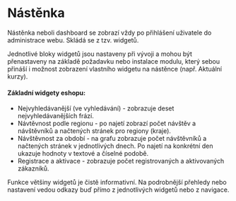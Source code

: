 # Nástěnka

Nástěnka neboli dashboard se zobrazí vždy po přihlášení uživatele do administrace webu. Skládá se z tzv. widgetů.

Jednotlivé bloky widgetů jsou nastaveny při vývoji a mohou být přenastaveny na základě požadavku nebo instalace modulu, který sebou přináší i možnost zobrazení vlastního widgetu na nástěnce (např. Aktuální kurzy).

#### Základní widgety eshopu:
+ Nejvyhledávanější (ve vyhledávání) - zobrazuje deset nejvyhledávanějších frází.
+ Návtěvnost podle regionu - po najetí zobrazí počet návštěv a návštěvníků a načtených stránek pro regiony (kraje).
+ Návštěvnost za období - na grafu zobrazuje počet návštěvníků a načtených stránek v jednotlivých dnech. Po najetí na konkrétní den ukazuje hodnoty v textové a číselné podobě.
+ Registrace a aktivace - zobrazuje počet registrovaných a aktivovaných zákazníků.

Funkce většiny widgetů je čistě informativní. Na podrobnější přehledy nebo nastavení vedou odkazy buď přímo z jednotlivých widgetů nebo z navigace.